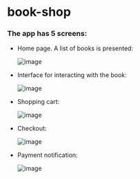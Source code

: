 # book-shop

### The app has 5 screens:

- Home page. A list of books is presented:

  ![image](https://github.com/user-attachments/assets/8cdc6b7e-79ac-4b9d-87a7-e9c367abbb82)

- Interface for interacting with the book:

  ![image](https://github.com/user-attachments/assets/1d8fad1d-ed6a-4be3-b905-f96b77a4113f)

- Shopping cart:

  ![image](https://github.com/user-attachments/assets/16d4e74b-5c78-4914-9349-be69f4431c2c)

- Checkout:

  ![image](https://github.com/user-attachments/assets/691a7b13-2a46-4b43-a20a-2a54dae12176)

- Payment notification:

  ![image](https://github.com/user-attachments/assets/8d944254-bb77-4c6d-872d-e81254c2db41)





  




